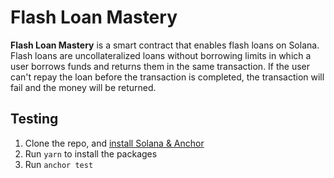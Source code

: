 # Flash Loan Mastery

**Flash Loan Mastery** is a smart contract that enables flash loans on Solana.  Flash loans are uncollateralized loans without borrowing limits in which a user borrows funds and returns them in the same transaction. If the user can't repay the loan before the transaction is completed, the transaction will fail and the money will be returned.

## Testing

1. Clone the repo, and [install Solana & Anchor](https://www.anchor-lang.com/docs/installation)
2. Run `yarn` to install the packages
3. Run `anchor test`
